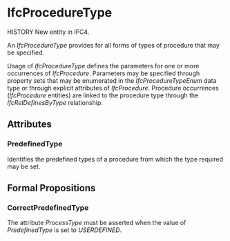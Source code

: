 # IfcProcedureType

>
<!-- end of short definition -->

 HISTORY New entity in IFC4.

An _IfcProcedureType_ provides for all forms of types of procedure that may be specified.

Usage of _IfcProcedureType_ defines the parameters for one or more occurrences of _IfcProcedure_. Parameters may be specified through property sets that may be enumerated in the _IfcProcedureTypeEnum_ data type or through explicit attributes of _IfcProcedure_. Procedure occurrences (_IfcProcedure_ entities) are linked to the procedure type through the _IfcRelDefinesByType_ relationship.

## Attributes

### PredefinedType
Identifies the predefined types of a procedure from which the type required may be set.

## Formal Propositions

### CorrectPredefinedType
The attribute _ProcessType_ must be asserted when the value of _PredefinedType_ is set to _USERDEFINED_.
